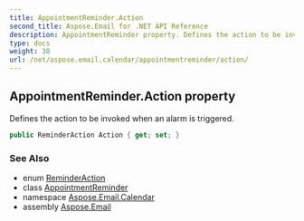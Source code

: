 ```yaml
---
title: AppointmentReminder.Action
second_title: Aspose.Email for .NET API Reference
description: AppointmentReminder property. Defines the action to be invoked when an alarm is triggered
type: docs
weight: 30
url: /net/aspose.email.calendar/appointmentreminder/action/
---
```

## AppointmentReminder.Action property

Defines the action to be invoked when an alarm is triggered.

```csharp
public ReminderAction Action { get; set; }
```

### See Also

* enum [ReminderAction](../../reminderaction/)
* class [AppointmentReminder](../)
* namespace [Aspose.Email.Calendar](../../appointmentreminder/)
* assembly [Aspose.Email](../../../)


